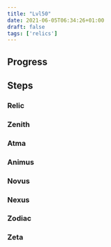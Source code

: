 ```yaml
---
title: "Lvl50"
date: 2021-06-05T06:34:26+01:00
draft: false
tags: ['relics']
---
```

## Progress


## Steps
### Relic

### Zenith

### Atma

### Animus

### Novus

### Nexus

### Zodiac

### Zeta